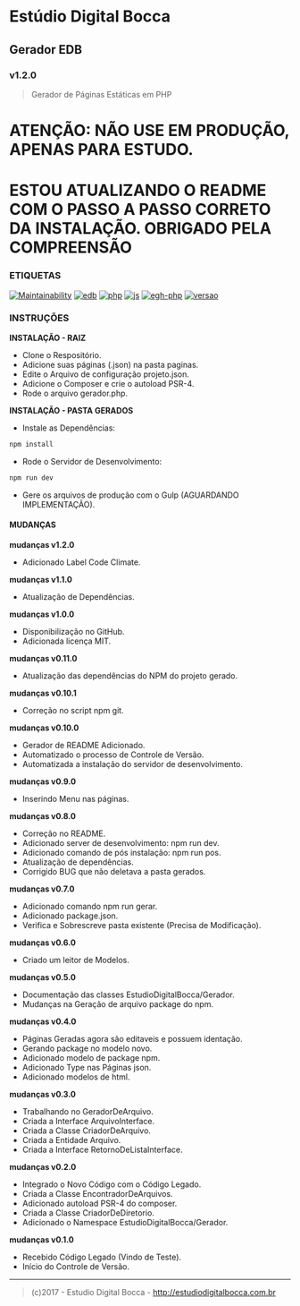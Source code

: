 # Estúdio Digital Bocca
## Gerador EDB ##
### v1.2.0 ###

> Gerador de Páginas Estáticas em PHP

# ATENÇÃO: NÃO USE EM PRODUÇÃO, APENAS PARA ESTUDO. #
# ESTOU ATUALIZANDO O README COM O PASSO A PASSO CORRETO DA INSTALAÇÃO. OBRIGADO PELA COMPREENSÃO #

### ETIQUETAS ###

[![Maintainability](https://api.codeclimate.com/v1/badges/2789e5c02b5a06d08ae5/maintainability)](https://codeclimate.com/github/digitalbocca/gerador-edb-php/maintainability)
[![edb](https://img.shields.io/badge/produto-EDB-e67e22.svg)](https://estudiodigitalbocca.com.br)
[![php](https://img.shields.io/badge/escrito_em-PHP-9b59b6.svg)](https://estudiodigitalbocca.com.br)
[![js](https://img.shields.io/badge/escrito_em-JS-f1c40f.svg)](https://estudiodigitalbocca.com.br)
[![egh-php](https://img.shields.io/badge/Extreme_Go_Horse-PHP-9b59b6.svg)](https://estudiodigitalbocca.com.br)
[![versao](https://img.shields.io/badge/versao-v1.2.0-7f8c8d.svg)](https://estudiodigitalbocca.com.br)

### INSTRUÇÕES ###

**INSTALAÇÃO - RAIZ**

- Clone o Respositório.
- Adicione suas páginas (.json) na pasta paginas.
- Edite o Arquivo de configuração projeto.json.
- Adicione o Composer e crie o autoload PSR-4.
- Rode o arquivo gerador.php.

**INSTALAÇÃO - PASTA GERADOS**

- Instale as Dependências:
```bash
npm install
```

- Rode o Servidor de Desenvolvimento:
```bash
npm run dev
```

- Gere os arquivos de produção com o Gulp (AGUARDANDO IMPLEMENTAÇÃO).

#### MUDANÇAS ####

**mudanças v1.2.0**

- Adicionado Label Code Climate.

**mudanças v1.1.0**

- Atualização de Dependências.

**mudanças v1.0.0**

- Disponibilização no GitHub.
- Adicionada licença MIT.

**mudanças v0.11.0**

- Atualização das dependências do NPM do projeto gerado.

**mudanças v0.10.1**

- Correção no script npm git.

**mudanças v0.10.0**

- Gerador de README Adicionado.
- Automatizado o processo de Controle de Versão.
- Automatizada a instalação do servidor de desenvolvimento.

**mudanças v0.9.0**

- Inserindo Menu nas páginas.

**mudanças v0.8.0**

- Correção no README.
- Adicionado server de desenvolvimento: npm run dev.
- Adicionado comando de pós instalação: npm run pos.
- Atualização de dependências.
- Corrigido BUG que não deletava a pasta gerados.

**mudanças v0.7.0**

- Adicionado comando npm run gerar.
- Adicionado package.json.
- Verifica e Sobrescreve pasta existente (Precisa de Modificação).

**mudanças v0.6.0**

- Criado um leitor de Modelos.

**mudanças v0.5.0**

- Documentação das classes EstudioDigitalBocca/Gerador.
- Mudanças na Geração de arquivo package do npm.

**mudanças v0.4.0**

- Páginas Geradas agora são editaveis e possuem identação.
- Gerando package no modelo novo.
- Adicionado modelo de package npm.
- Adicionado Type nas Páginas json.
- Adicionado modelos de html.

**mudanças v0.3.0**

- Trabalhando no GeradorDeArquivo.
- Criada a Interface ArquivoInterface.
- Criada a Classe CriadorDeArquivo.
- Criada a Entidade Arquivo.
- Criada a Interface RetornoDeListaInterface.

**mudanças v0.2.0**

- Integrado o Novo Código com o Código Legado.
- Criada a Classe EncontradorDeArquivos.
- Adicionado autoload PSR-4 do composer.
- Criada a Classe CriadorDeDiretorio.
- Adicionado o Namespace EstudioDigitalBocca/Gerador.

**mudanças v0.1.0**

- Recebido Código Legado (Vindo de Teste).
- Início do Controle de Versão.

---

>(c)2017 - Estudio Digital Bocca - http://estudiodigitalbocca.com.br